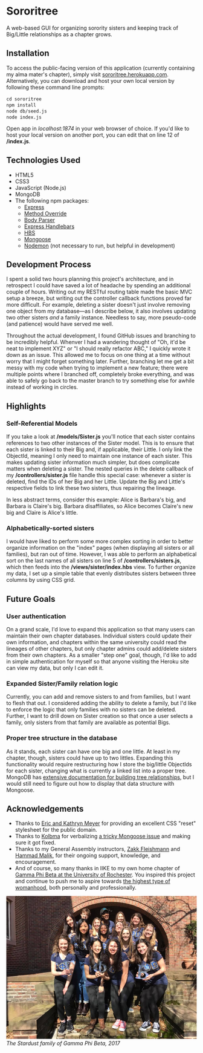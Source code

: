 # Sororitree
A web-based GUI for organizing sorority sisters and keeping track of Big/Little relationships as a chapter grows.

## Installation
To access the public-facing version of this application (currently containing my alma mater's chapter), simply visit [sororitree.herokuapp.com](https://sororitree.herokuapp.com/). Alternatively, you can download and host your own local version by following these command line prompts:

```git clone https://github.com/annabelle-t-taylor/sororitree.git
cd sororitree
npm install
node db/seed.js
node index.js
```

Open app in *localhost:1874* in your web browser of choice. If you'd like to host your local version on another port, you can edit that on line 12 of **/index.js**.

## Technologies Used
* HTML5
* CSS3
* JavaScript (Node.js)
* MongoDB
* The following npm packages:
    * [Express](https://www.npmjs.com/package/express)
    * [Method Override](https://www.npmjs.com/package/method-override)
    * [Body Parser](https://www.npmjs.com/package/body-parser)
    * [Express Handlebars](https://www.npmjs.com/package/express-handlebars)
    * [HBS](https://www.npmjs.com/package/hbs)
    * [Mongoose](https://www.npmjs.com/package/mongoose)
    * [Nodemon](https://www.npmjs.com/package/nodemon) (not necessary to run, but helpful in development)

## Development Process
I spent a solid two hours planning this project's architecture, and in retrospect I could have saved a lot of headache by spending an additional couple of hours. Writing out my RESTful routing table made the basic MVC setup a breeze, but writing out the controller callback functions proved far more difficult. For example, deleting a sister doesn't just involve removing one object from my database—as I describe below, it also involves updating two other sisters *and* a family instance. Needless to say, more pseudo-code (and patience) would have served me well.

Throughout the actual development, I found GitHub issues and branching to be incredibly helpful. Whenver I had a wandering thought of "Oh, it'd be neat to implement XYZ" or "I should really refactor ABC," I quickly wrote it down as an issue. This allowed me to focus on one thing at a time without worry that I might forget something later. Further, branching let me get a bit messy with my code when trying to implement a new feature; there were multiple points where I branched off, completely broke everything, and was able to safely go back to the master branch to try something else for awhile instead of working in circles.

## Highlights
### Self-Referential Models
If you take a look at **/models/Sister.js** you'll notice that each sister contains references to two other instances of the Sister model. This is to ensure that each sister is linked to their Big and, if applicable, their Little. I only link the ObjectId, meaning I only need to maintain one instance of each sister. This makes updating sister information much simpler, but does complicate matters when deleting a sister. The nested queries in the delete callback of my **/controllers/sister.js** file handle this special case: whenever a sister is deleted, find the IDs of her Big and her Little. Update the Big and Little's respective fields to link these two sisters, thus repairing the lineage.

In less abstract terms, consider this example: Alice is Barbara's big, and Barbara is Claire's big. Barbara disaffiliates, so Alice becomes Claire's new big and Claire is Alice's little.

### Alphabetically-sorted sisters
I would have liked to perform some more complex sorting in order to better organize information on the "index" pages (when displaying all sisters or all families), but ran out of time. However, I was able to perform an alphabetical sort on the last names of all sisters on line 5 of **/controllers/sisters.js**, which then feeds into the **/views/sister/index.hbs** view. To further organize my data, I set up a simple table that evenly distributes sisters between three columns by using CSS grid.

## Future Goals
### User authentication
On a grand scale, I'd love to expand this application so that many users can maintain their own chapter databases. Individual sisters could update their own information, and chapters within the same university could read the lineages of other chapters, but only chapter admins could add/delete sisters from their own chapters. As a smaller "step one" goal, though, I'd like to add in simple authentication for myself so that anyone visiting the Heroku site can view my data, but only I can edit it.

### Expanded Sister/Family relation logic
Currently, you can add and remove sisters to and from families, but I want to flesh that out. I considered adding the ability to delete a family, but I'd like to enforce the logic that only families with no sisters can be deleted. Further, I want to drill down on Sister creation so that once a user selects a family, only sisters from that family are available as potential Bigs.

### Proper tree structure in the database
As it stands, each sister can have one big and one little. At least in my chapter, though, sisters could have up to two littles. Expanding this functionality would require restructuring how I store the big/little ObjectIds for each sister, changing what is currently a linked list into a proper tree. MongoDB has [extensive documentation for building tree relationships](https://docs.mongodb.com/manual/applications/data-models-tree-structures/), but I would still need to figure out how to display that data structure with Mongoose.

## Acknowledgements
* Thanks to [Eric and Kathryn Meyer](https://meyerweb.com/eric/tools/css/reset/) for providing an excellent CSS "reset" stylesheet for the public domain.
* Thanks to [Kolbma](https://github.com/kolbma) for verbalizing [a tricky Mongoose issue](https://github.com/Automattic/mongoose/issues/6997) and making sure it got fixed.
* Thanks to my General Assembly instructors, [Zakk Fleishmann](https://github.com/ZakkMan) and [Hammad Malik](https://github.com/tomatohammado), for their ongoing support, knowledge, and encouragement. 
* And of course, so many thanks in IIKE to my own home chapter of [Gamma Phi Beta at the University of Rochester](http://rochestergammaphi.weebly.com/). You inspired this project and continue to push me to aspire towards [the highest type of womanhood](http://gammaphibetahistory.org/to-inspire-the-highest-type-of-womanhood/), both personally and professionally.

![alt text](https://github.com/annabelle-t-taylor/sororitree/blob/master/public/chapter.jpg "The Stardust family of Gamma Phi Beta, 2017")
*The Stardust family of Gamma Phi Beta, 2017*